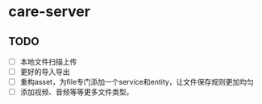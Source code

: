 # care-server

## TODO

- [ ] 本地文件扫描上传
- [ ] 更好的导入导出
- [ ] 重构asset，为file专门添加一个service和entity，让文件保存规则更加均匀
- [ ] 添加视频、音频等等更多文件类型。